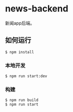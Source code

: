 # news-backend
新闻app后端。

## 如何运行
```shell
$ npm install
````
### 本地开发
```shell
$ npm run start:dev
```
### 构建
```shell
$ npm run build
$ npm run start
```
